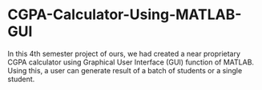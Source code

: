 # CGPA-Calculator-Using-MATLAB-GUI
In this 4th semester project of ours, we had created a near proprietary CGPA calculator using Graphical User Interface (GUI) function of MATLAB. Using this, a user can generate result of a batch of students or a single student.  
